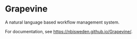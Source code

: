 # Grapevine
A natural language based workflow management system.

For documentation, see  https://nbisweden.github.io/Grapevine/.
